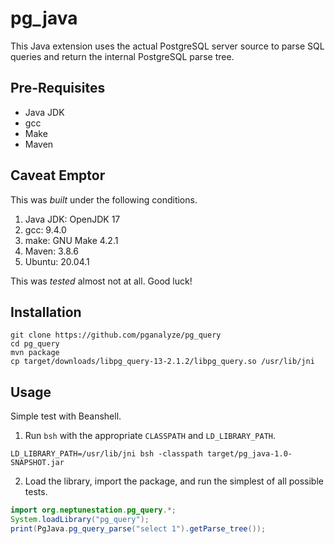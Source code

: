 # pg_java
This Java extension uses the actual PostgreSQL server source to parse SQL queries and return the internal PostgreSQL parse tree.

## Pre-Requisites ##

* Java JDK
* gcc
* Make
* Maven

## Caveat Emptor ##

This was *built* under the following conditions.

1. Java JDK:  OpenJDK 17
2. gcc:  9.4.0
3. make:  GNU Make 4.2.1
4. Maven:  3.8.6
5. Ubuntu: 20.04.1

This was *tested* almost not at all.  Good luck!

## Installation ##

```shell
git clone https://github.com/pganalyze/pg_query
cd pg_query
mvn package
cp target/downloads/libpg_query-13-2.1.2/libpg_query.so /usr/lib/jni
```

## Usage ##

Simple test with Beanshell.

1. Run `bsh` with the appropriate `CLASSPATH` and `LD_LIBRARY_PATH`.

```shell
LD_LIBRARY_PATH=/usr/lib/jni bsh -classpath target/pg_java-1.0-SNAPSHOT.jar
```

2. Load the library, import the package, and run the simplest of all possible tests.

```java
import org.neptunestation.pg_query.*;
System.loadLibrary("pg_query");
print(PgJava.pg_query_parse("select 1").getParse_tree());
```
